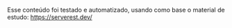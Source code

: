 Esse conteúdo foi testado e automatizado, usando como base o material de estudo: https://serverest.dev/
